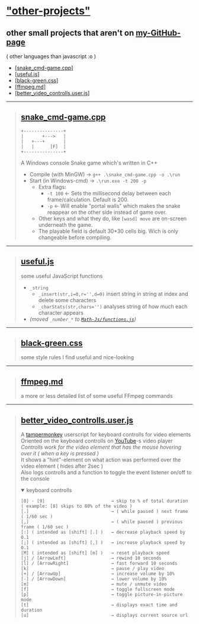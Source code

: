 
# ["other-projects"](https://github.com/MAZ01001/other-projects)

## other small projects that aren't on [my-GitHub-page](https://maz01001.github.io)

( other languages than javascript :o )

- [[snake_cmd-game.cpp]](#snake_cmd-gamecpp)
- [[useful.js]](#usefuljs)
- [[black-green.css]](#black-greencss)
- [[ffmpeg.md]](#ffmpegmd)
- [[better_video_controlls.user.js]](#better_video_controllsuserjs)

----
>
> ## [snake_cmd-game.cpp](https://github.com/MAZ01001/other-projects/blob/main/snake_cmd-game.cpp)
>
>     +---------------+
>     |       +--->   |
>     |   +---+       |
>     |   |      [F]  |
>     +---------------+
>
> A Windows console Snake game which's written in C++
>
> - Compile (with MinGW) → `g++ .\snake_cmd-game.cpp -o .\run`
> - Start (in Windows-cmd) → `.\run.exe -t 200 -p`
>   - Extra flags:
>     - `-t 100` ← Sets the millisecond delay between each frame/calculation. Default is 200.
>     - `-p` ← Will enable "portal walls" which makes the snake reappear on the other side instead of game over.
>   - Other keys and what they do, like `[wasd] move` are on-screen underneath the game.
>   - The playable field is default 30*30 cells big. Wich is only changeable before compiling.
>
----
>
> ## [useful.js](https://github.com/MAZ01001/other-projects/blob/main/useful.cpp)
>
> some useful JavaScript functions
>
> - `_string`
>   - `_insert(str,i=0,r='',d=0)` insert string in string at index and delete some characters
>   - `_charStats(str,chars='')` analyses string of how much each character appears
> - _(moved `_number_*` to [`Math-Js/functions.js`](https://github.com/MAZ01001/Math-Js#functionsjs))_
>
----
>
> ## [black-green.css](https://github.com/MAZ01001/other-projects/blob/main/black-green.css)
>
> some style rules I find useful and nice-looking
>
----
>
> ## [ffmpeg.md](https://github.com/MAZ01001/other-projects/blob/main/ffmpeg.md)
>
> a more or less detailed list of some useful FFmpeg commands
>
----
>
> ## [better_video_controlls.user.js](https://github.com/MAZ01001/other-projects/blob/main/better_video_controlls.user.js)
>
> A [tampermonkey](https://www.tampermonkey.net/) userscript for keyboard controlls for video elements \
> Oriented on the keyboard controlls on [YouTube](https://www.youtube.com/)-s video player \
> _Controlls work for the video element that has the mouse hovering over it ( when a key is pressed )_ \
> It shows a "hint"-element on what action was performed over the video element ( hides after 2sec ) \
> Also logs controlls and a function to toggle the event listener on/off to the console
> <details open><summary>keyboard controlls</summary>
>
>     [0] - [9]                         → skip to % of total duration ( example: [8] skips to 80% of the video )
>     [.]                               → ( while paused ) next frame ( 1/60 sec )
>     [,]                               → ( while paused ) previous frame ( 1/60 sec )
>     [:] ( intended as [shift] [.] )   → decrease playback speed by 0.1
>     [;] ( intended as [shift] [,] )   → increase playback speed by 0.1
>     [M] ( intended as [shift] [m] )   → reset playback speed
>     [j] / [ArrowLeft]                 → rewind 10 seconds
>     [l] / [ArrowRight]                → fast forward 10 seconds
>     [k]                               → pause / play video
>     [+] / [ArrowUp]                   → increase volume by 10%
>     [-] / [ArrowDown]                 → lower volume by 10%
>     [m]                               → mute / unmute video
>     [f]                               → toggle fullscreen mode
>     [p]                               → toggle picture-in-picture mode
>     [t]                               → displays exact time and duration
>     [u]                               → displays current source url
>
> </details>
>
